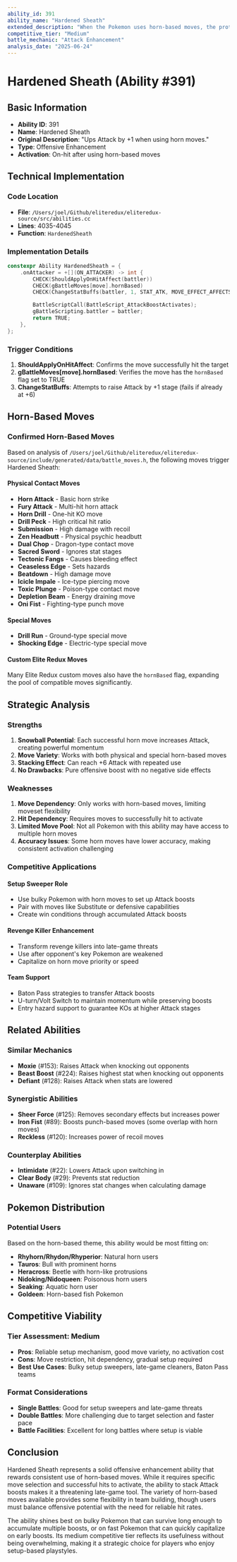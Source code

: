 ```yaml
---
ability_id: 391
ability_name: "Hardened Sheath"
extended_description: "When the Pokemon uses horn-based moves, the protective sheath around the horn toughens and becomes more refined through repetitive use. This process strengthens the attacker's muscle memory and striking power, raising Attack by +1 stage per successful use, building momentum steadily."
competitive_tier: "Medium"
battle_mechanic: "Attack Enhancement"
analysis_date: "2025-06-24"
---
```


# Hardened Sheath (Ability #391)

## Basic Information
- **Ability ID**: 391
- **Name**: Hardened Sheath
- **Original Description**: "Ups Attack by +1 when using horn moves."
- **Type**: Offensive Enhancement
- **Activation**: On-hit after using horn-based moves

## Technical Implementation

### Code Location
- **File**: `/Users/joel/Github/eliteredux/eliteredux-source/src/abilities.cc`
- **Lines**: 4035-4045
- **Function**: `HardenedSheath`

### Implementation Details
```cpp
constexpr Ability HardenedSheath = {
    .onAttacker = +[](ON_ATTACKER) -> int {
        CHECK(ShouldApplyOnHitAffect(battler))
        CHECK(gBattleMoves[move].hornBased)
        CHECK(ChangeStatBuffs(battler, 1, STAT_ATK, MOVE_EFFECT_AFFECTS_USER, NULL))

        BattleScriptCall(BattleScript_AttackBoostActivates);
        gBattleScripting.battler = battler;
        return TRUE;
    },
};
```

### Trigger Conditions
1. **ShouldApplyOnHitAffect**: Confirms the move successfully hit the target
2. **gBattleMoves[move].hornBased**: Verifies the move has the `hornBased` flag set to TRUE
3. **ChangeStatBuffs**: Attempts to raise Attack by +1 stage (fails if already at +6)

## Horn-Based Moves

### Confirmed Horn-Based Moves
Based on analysis of `/Users/joel/Github/eliteredux/eliteredux-source/include/generated/data/battle_moves.h`, the following moves trigger Hardened Sheath:

#### Physical Contact Moves
- **Horn Attack** - Basic horn strike
- **Fury Attack** - Multi-hit horn attack
- **Horn Drill** - One-hit KO move
- **Drill Peck** - High critical hit ratio
- **Submission** - High damage with recoil
- **Zen Headbutt** - Physical psychic headbutt
- **Dual Chop** - Dragon-type contact move
- **Sacred Sword** - Ignores stat stages
- **Tectonic Fangs** - Causes bleeding effect
- **Ceaseless Edge** - Sets hazards
- **Beatdown** - High damage move
- **Icicle Impale** - Ice-type piercing move
- **Toxic Plunge** - Poison-type contact move
- **Depletion Beam** - Energy draining move
- **Oni Fist** - Fighting-type punch move

#### Special Moves
- **Drill Run** - Ground-type special move
- **Shocking Edge** - Electric-type special move

#### Custom Elite Redux Moves
Many Elite Redux custom moves also have the `hornBased` flag, expanding the pool of compatible moves significantly.

## Strategic Analysis

### Strengths
1. **Snowball Potential**: Each successful horn move increases Attack, creating powerful momentum
2. **Move Variety**: Works with both physical and special horn-based moves
3. **Stacking Effect**: Can reach +6 Attack with repeated use
4. **No Drawbacks**: Pure offensive boost with no negative side effects

### Weaknesses
1. **Move Dependency**: Only works with horn-based moves, limiting moveset flexibility
2. **Hit Dependency**: Requires moves to successfully hit to activate
3. **Limited Move Pool**: Not all Pokemon with this ability may have access to multiple horn moves
4. **Accuracy Issues**: Some horn moves have lower accuracy, making consistent activation challenging

### Competitive Applications

#### Setup Sweeper Role
- Use bulky Pokemon with horn moves to set up Attack boosts
- Pair with moves like Substitute or defensive capabilities
- Create win conditions through accumulated Attack boosts

#### Revenge Killer Enhancement
- Transform revenge killers into late-game threats
- Use after opponent's key Pokemon are weakened
- Capitalize on horn move priority or speed

#### Team Support
- Baton Pass strategies to transfer Attack boosts
- U-turn/Volt Switch to maintain momentum while preserving boosts
- Entry hazard support to guarantee KOs at higher Attack stages

## Related Abilities

### Similar Mechanics
- **Moxie** (#153): Raises Attack when knocking out opponents
- **Beast Boost** (#224): Raises highest stat when knocking out opponents
- **Defiant** (#128): Raises Attack when stats are lowered

### Synergistic Abilities
- **Sheer Force** (#125): Removes secondary effects but increases power
- **Iron Fist** (#89): Boosts punch-based moves (some overlap with horn moves)
- **Reckless** (#120): Increases power of recoil moves

### Counterplay Abilities
- **Intimidate** (#22): Lowers Attack upon switching in
- **Clear Body** (#29): Prevents stat reduction
- **Unaware** (#109): Ignores stat changes when calculating damage

## Pokemon Distribution

### Potential Users
Based on the horn-based theme, this ability would be most fitting on:
- **Rhyhorn/Rhydon/Rhyperior**: Natural horn users
- **Tauros**: Bull with prominent horns
- **Heracross**: Beetle with horn-like protrusions
- **Nidoking/Nidoqueen**: Poisonous horn users
- **Seaking**: Aquatic horn user
- **Goldeen**: Horn-based fish Pokemon

## Competitive Viability

### Tier Assessment: Medium
- **Pros**: Reliable setup mechanism, good move variety, no activation cost
- **Cons**: Move restriction, hit dependency, gradual setup required
- **Best Use Cases**: Bulky setup sweepers, late-game cleaners, Baton Pass teams

### Format Considerations
- **Single Battles**: Good for setup sweepers and late-game threats
- **Double Battles**: More challenging due to target selection and faster pace
- **Battle Facilities**: Excellent for long battles where setup is viable

## Conclusion

Hardened Sheath represents a solid offensive enhancement ability that rewards consistent use of horn-based moves. While it requires specific move selection and successful hits to activate, the ability to stack Attack boosts makes it a threatening late-game tool. The variety of horn-based moves available provides some flexibility in team building, though users must balance offensive potential with the need for reliable hit rates.

The ability shines best on bulky Pokemon that can survive long enough to accumulate multiple boosts, or on fast Pokemon that can quickly capitalize on early boosts. Its medium competitive tier reflects its usefulness without being overwhelming, making it a strategic choice for players who enjoy setup-based playstyles.